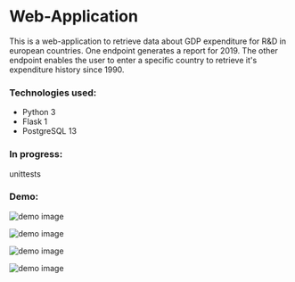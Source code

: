 # Web-Application

This is a web-application to retrieve data about GDP expenditure for R&D in european countries.
One endpoint generates a report for 2019.
The other endpoint enables the user to enter a specific country to retrieve it's expenditure history since 1990.

### Technologies used:
- Python 3
- Flask 1
- PostgreSQL 13

### In progress:
unittests

### Demo:
![demo image](https://github.com/aglaevazz/web-application-R-D/preview/preview_home.png)

![demo image](https://github.com/aglaevazz/web-application-R-D/preview/preview_report.png)

![demo image](https://github.com/aglaevazz/web-application-R-D/preview/preview_request.png)

![demo image](https://github.com/aglaevazz/web-application-R-D/preview/preview_info_germany.png)

